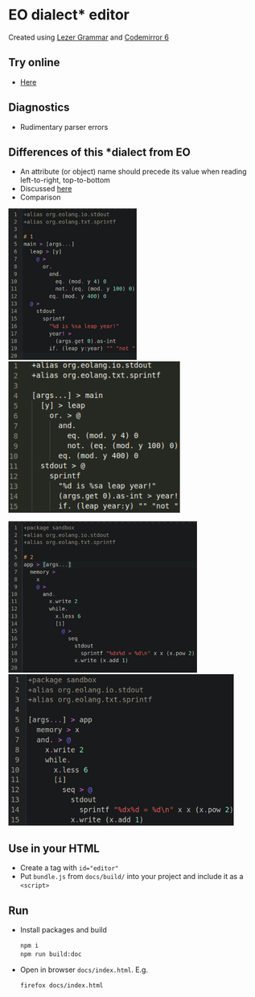 # EO dialect* editor

Created using [Lezer Grammar](https://lezer.codemirror.net/) and [Codemirror 6](https://codemirror.net/6/)

## Try online
* [Here](https://br4ch1st0chr0n3.github.io/eo-editor/)

## Diagnostics
* Rudimentary parser errors

## Differences of this *dialect from EO
* An attribute (or object) name should precede its value when reading left-to-right, top-to-bottom
* Discussed [here](https://github.com/cqfn/eo/issues/568)
* Comparison
<p align="left">
  <img src="./README/dialect 1.png" height="300" title="hover text">
  <img src="./README/eo 1.png" height="300" alt="accessibility text">
</p>
<p align="left">
  <img src="./README/dialect 2.png" height="300" title="hover text">
  <img src="./README/eo 2.png" height="300" alt="accessibility text">
</p>

## Use in your HTML
* Create a tag with `id="editor"`
* Put `bundle.js` from `docs/build/` into your project and include it as a `<script>`

## Run
* Install packages and build
    ```sh
    npm i
    npm run build:doc
    ```
* Open in browser `docs/index.html`. E.g.
    ```sh
    firefox docs/index.html
    ```
